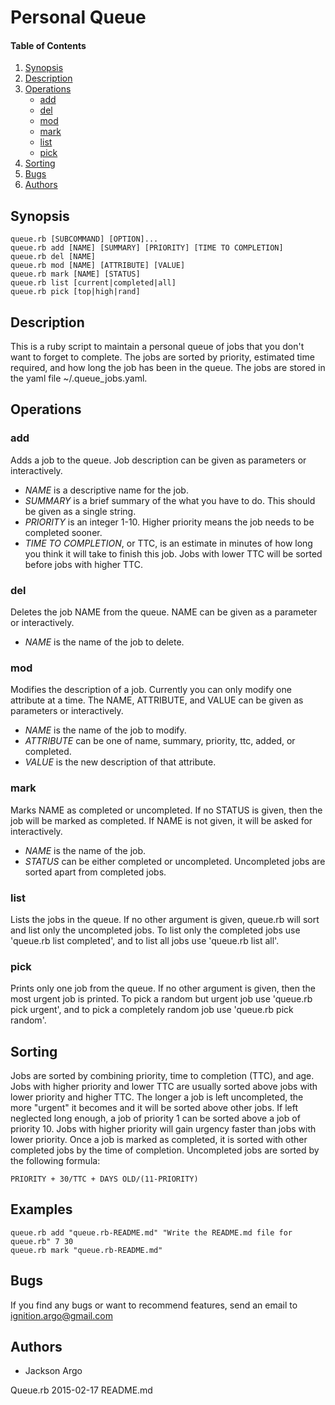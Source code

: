 Personal Queue
=============

#### Table of Contents
1. [Synopsis](#synopsis)
2. [Description](#desctiption)
3. [Operations](#operations)
    * [add](#add)
    * [del](#del)
    * [mod](#mod)
    * [mark](#mark)
    * [list](#list)
    * [pick](#pick)
4. [Sorting](#sorting)
5. [Bugs](#bugs)
6. [Authors](#authors)

## Synopsis
    queue.rb [SUBCOMMAND] [OPTION]...
    queue.rb add [NAME] [SUMMARY] [PRIORITY] [TIME TO COMPLETION]
    queue.rb del [NAME]
    queue.rb mod [NAME] [ATTRIBUTE] [VALUE]
    queue.rb mark [NAME] [STATUS]
    queue.rb list [current|completed|all]
    queue.rb pick [top|high|rand]

## Description

This is a ruby script to maintain a personal queue of jobs that you don't want 
to forget to complete. The jobs are sorted by priority, estimated time
required, and how long the job has been in the queue. The jobs are stored in the
yaml file ~/.queue\_jobs.yaml.

## Operations

### add

Adds a job to the queue. Job description can be given as parameters or 
interactively.

* *NAME* is a descriptive name for the job.
* *SUMMARY* is a brief summary of the what you have to do. This should be given
as a single string.
* *PRIORITY* is an integer 1-10. Higher priority means the job needs to be
completed sooner.
* *TIME TO COMPLETION*, or TTC, is an estimate in minutes of how long you think it will
take to finish this job. Jobs with lower TTC will be sorted before jobs
with higher TTC.

### del

Deletes the job NAME from the queue. NAME can be given as a parameter or
interactively.

* *NAME* is the name of the job to delete.

### mod

Modifies the description of a job. Currently you can only modify one
attribute at a time. The NAME, ATTRIBUTE, and VALUE can be given as
parameters or interactively.

* *NAME* is the name of the job to modify.
* *ATTRIBUTE* can be one of name, summary, priority, ttc, added, or
completed.
* *VALUE* is the new description of that attribute.

### mark

Marks NAME as completed or uncompleted. If no STATUS is given, then
the job will be marked as completed. If NAME is not given, it will
be asked for interactively.

* *NAME* is the name of the job.
* *STATUS* can be either completed or uncompleted. Uncompleted jobs are sorted
apart from completed jobs.

### list

Lists the jobs in the queue. If no other argument is given, queue.rb will
sort and list only the uncompleted jobs. To list only the completed
jobs use 'queue.rb list completed', and to list all jobs use
'queue.rb list all'.

### pick

Prints only one job from the queue. If no other argument is given, then
the most urgent job is printed. To pick a random but urgent job use
'queue.rb pick urgent', and to pick a completely random job use
'queue.rb pick random'.

## Sorting

Jobs are sorted by combining priority, time to completion (TTC), and age.
Jobs with higher priority and lower TTC are usually sorted above jobs with
lower priority and higher TTC. The longer a job is left uncompleted, the
more "urgent" it becomes and it will be sorted above other jobs. If left
neglected long enough, a job of priority 1 can be sorted above a job of
priority 10. Jobs with higher priority will gain urgency faster than jobs
with lower priority.
Once a job is marked as completed, it is sorted with other
completed jobs by the time of completion.
Uncompleted jobs are sorted by the following formula:

    PRIORITY + 30/TTC + DAYS OLD/(11-PRIORITY)

## Examples

    queue.rb add "queue.rb-README.md" "Write the README.md file for queue.rb" 7 30
    queue.rb mark "queue.rb-README.md"

## Bugs
If you find any bugs or want to recommend features, send an email to
ignition.argo@gmail.com

## Authors
* Jackson Argo

Queue.rb                            2015-02-17                         README.md
